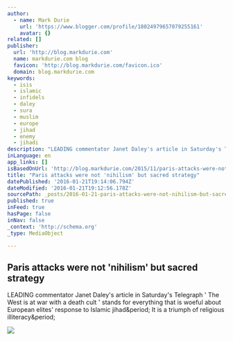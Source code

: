 ```yaml
---
author:
  - name: Mark Durie
    url: 'https://www.blogger.com/profile/18024979657079255161'
    avatar: {}
related: []
publisher:
  url: 'http://blog.markdurie.com'
  name: markdurie.com blog
  favicon: 'http://blog.markdurie.com/favicon.ico'
  domain: blog.markdurie.com
keywords:
  - isis
  - islamic
  - infidels
  - daley
  - sura
  - muslim
  - europe
  - jihad
  - enemy
  - jihadi
description: "LEADING commentator Janet Daley's article in Saturday's Telegraph ' The West is at war with a death cult ' stands for everything that is woeful about European elites' response to Islamic jihad. It is a triumph of religious illiteracy."
inLanguage: en
app_links: []
isBasedOnUrl: 'http://blog.markdurie.com/2015/11/paris-attacks-were-not-nihilism-but.html'
title: "Paris attacks were not 'nihilism' but sacred strategy"
datePublished: '2016-01-21T19:14:06.794Z'
dateModified: '2016-01-21T19:12:56.178Z'
sourcePath: _posts/2016-01-21-paris-attacks-were-not-nihilism-but-sacred-strategy.md
published: true
inFeed: true
hasPage: false
inNav: false
_context: 'http://schema.org'
_type: MediaObject

---
```

<article style=""><h1>Paris attacks were not 'nihilism' but sacred strategy</h1><p>LEADING commentator Janet Daley's article in Saturday's Telegraph ' The West is at war with a death cult ' stands for everything that is woeful about European elites' response to Islamic jihad&amp;period; It is a triumph of religious illiteracy&amp;period;</p><img src="http://www.markdurie.com/portals/markdurie/Images/Marks%20Images/3rd%20Choice_Cover.jpg" /></article>
